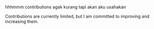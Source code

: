 hhhmmm contributions agak kurang tapi akan aku usahakan

Contributions are currently limited, but I am committed to improving and increasing them.
<!---
Jon0ky/Jon0ky is a ✨ special ✨ repository because its `README.md` (this file) appears on your GitHub profile.
You can click the Preview link to take a look at your changes.
--->
